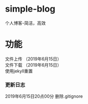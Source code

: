 # simple-blog
个人博客-简洁，高效

# 功能   
文件上传 （2019年6月15日）  
文件下载 （2019年6月15日）  
使用jekyll重置 

### 更新日志  
2019年6月15日20点00分 删除.gitignore  

